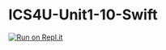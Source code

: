 # ICS4U-Unit1-10-Swift

[![Run on Repl.it](https://repl.it/badge/github/jaeyoon-lee2/ICS4U-Unit1-10-Swift)](https://repl.it/github/jaeyoon-lee2/ICS4U-Unit1-10-Swift)
